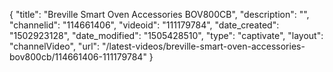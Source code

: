 {
    "title": "Breville Smart Oven Accessories BOV800CB",
    "description": "",
    "channelid": "114661406",
    "videoid": "111179784",
    "date_created": "1502923128",
    "date_modified": "1505428510",
    "type": "captivate",
    "layout": "channelVideo",
    "url": "\/latest-videos\/breville-smart-oven-accessories-bov800cb\/114661406-111179784"
}